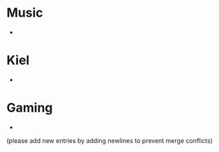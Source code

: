 # Music
-

# Kiel
-

# Gaming
-

(please add new entries by adding newlines to prevent merge conflicts)

